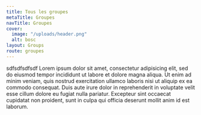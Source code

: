 ```yaml
---
title: Tous les groupes
metaTitle: Groupes
navTitle: Groupes
cover:
  image: "/uploads/header.png"
  alt: bosc
layout: Groups
route: groupes
---
```


sdfsdfsdfsdf Lorem ipsum dolor sit amet, consectetur adipisicing elit, sed do eiusmod tempor incididunt ut labore et dolore magna aliqua. Ut enim ad minim veniam, quis nostrud exercitation ullamco laboris nisi ut aliquip ex ea commodo consequat. Duis aute irure dolor in reprehenderit in voluptate velit esse cillum dolore eu fugiat nulla pariatur. Excepteur sint occaecat cupidatat non proident, sunt in culpa qui officia deserunt mollit anim id est laborum.
